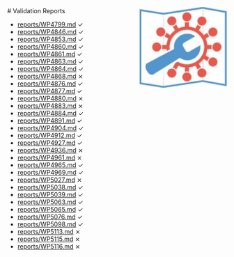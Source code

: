 <img style="float: right; width: 200px" src="logo.png" />
# Validation Reports

* [reports/WP4799.md](reports/WP4799.md) ✓
* [reports/WP4846.md](reports/WP4846.md) ✓
* [reports/WP4853.md](reports/WP4853.md) ✓
* [reports/WP4860.md](reports/WP4860.md) ✓
* [reports/WP4861.md](reports/WP4861.md) ✓
* [reports/WP4863.md](reports/WP4863.md) ✓
* [reports/WP4864.md](reports/WP4864.md) ✓
* [reports/WP4868.md](reports/WP4868.md) ⨯
* [reports/WP4876.md](reports/WP4876.md) ✓
* [reports/WP4877.md](reports/WP4877.md) ✓
* [reports/WP4880.md](reports/WP4880.md) ⨯
* [reports/WP4883.md](reports/WP4883.md) ⨯
* [reports/WP4884.md](reports/WP4884.md) ✓
* [reports/WP4891.md](reports/WP4891.md) ✓
* [reports/WP4904.md](reports/WP4904.md) ✓
* [reports/WP4912.md](reports/WP4912.md) ✓
* [reports/WP4927.md](reports/WP4927.md) ✓
* [reports/WP4936.md](reports/WP4936.md) ⨯
* [reports/WP4961.md](reports/WP4961.md) ⨯
* [reports/WP4965.md](reports/WP4965.md) ✓
* [reports/WP4969.md](reports/WP4969.md) ✓
* [reports/WP5027.md](reports/WP5027.md) ⨯
* [reports/WP5038.md](reports/WP5038.md) ✓
* [reports/WP5039.md](reports/WP5039.md) ✓
* [reports/WP5063.md](reports/WP5063.md) ✓
* [reports/WP5065.md](reports/WP5065.md) ✓
* [reports/WP5076.md](reports/WP5076.md) ✓
* [reports/WP5098.md](reports/WP5098.md) ✓
* [reports/WP5113.md](reports/WP5113.md) ⨯
* [reports/WP5115.md](reports/WP5115.md) ⨯
* [reports/WP5116.md](reports/WP5116.md) ⨯
